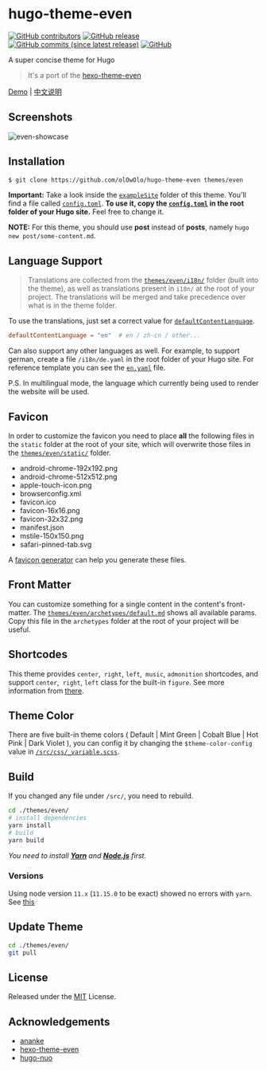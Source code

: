 # hugo-theme-even

[![GitHub contributors](https://img.shields.io/github/contributors/olOwOlo/hugo-theme-even.svg?colorB=green)](https://github.com/olOwOlo/hugo-theme-even/contributors)
[![GitHub release](https://img.shields.io/github/release/olOwOlo/hugo-theme-even.svg?colorB=green)](https://github.com/olOwOlo/hugo-theme-even/releases)
[![GitHub commits (since latest release)](https://img.shields.io/github/commits-since/olOwOlo/hugo-theme-even/latest.svg?colorB=green)](https://github.com/olOwOlo/hugo-theme-even/compare)
[![GitHub](https://img.shields.io/github/license/mashape/apistatus.svg)](https://github.com/olOwOlo/hugo-theme-even/blob/master/LICENSE.md)

A super concise theme for Hugo

> It's a port of the [hexo-theme-even](https://github.com/ahonn/hexo-theme-even)

[Demo](https://blog.olowolo.com/example-site/) | [中文说明](https://github.com/olOwOlo/hugo-theme-even/blob/master/README-zh.md)

## Screenshots

![even-showcase](https://raw.githubusercontent.com/olOwOlo/hugo-theme-even/master/images/showcase.png)

## Installation

```bash
$ git clone https://github.com/olOwOlo/hugo-theme-even themes/even
```

**Important:** Take a look inside the [`exampleSite`](https://github.com/olOwOlo/hugo-theme-even/tree/master/exampleSite) folder of this theme. You'll find a file called [`config.toml`](https://github.com/olOwOlo/hugo-theme-even/blob/master/exampleSite/config.toml). **To use it, copy the [`config.toml`](https://github.com/olOwOlo/hugo-theme-even/blob/master/exampleSite/config.toml) in the root folder of your Hugo site.** Feel free to change it.

**NOTE:** For this theme, you should use **post** instead of **posts**, namely `hugo new post/some-content.md`.

## Language Support

> Translations are collected from the [`themes/even/i18n/`](https://github.com/olOwOlo/hugo-theme-even/tree/master/i18n) folder (built into the theme), as well as translations present in `i18n/` at the root of your project. The translations will be merged and take precedence over what is in the theme folder.

To use the translations, just set a correct value for [`defaultContentLanguage`](https://github.com/olOwOlo/hugo-theme-even/blob/master/exampleSite/config.toml#L3).

```toml
defaultContentLanguage = "en"  # en / zh-cn / other...
```

Can also support any other languages as well. For example, to support german, create a file `/i18n/de.yaml` in the root folder of your Hugo site. For reference template you can see the [`en.yaml`](https://github.com/olOwOlo/hugo-theme-even/tree/master/i18n/en.yaml) file.

P.S. In multilingual mode, the language which currently being used to render the website will be used.

## Favicon

In order to customize the favicon you need to place **all** the following files in the `static` folder at the root of your site, which will overwrite those files in the [`themes/even/static/`](https://github.com/olOwOlo/hugo-theme-even/tree/master/static) folder.

- android-chrome-192x192.png
- android-chrome-512x512.png
- apple-touch-icon.png
- browserconfig.xml
- favicon.ico
- favicon-16x16.png
- favicon-32x32.png
- manifest.json
- mstile-150x150.png
- safari-pinned-tab.svg

A [favicon generator](https://www.google.com/search?q=favicon+generator) can help you generate these files.

## Front Matter

You can customize something for a single content in the content's front-matter. The [`themes/even/archetypes/default.md`](https://github.com/olOwOlo/hugo-theme-even/tree/master/archetypes/default.md) shows all available params. Copy this file in the `archetypes` folder at the root of your project will be useful.

## Shortcodes

This theme provides `center`,` right`, `left`,` music`, `admonition` shortcodes, and support `center`,` right`, `left` class for the built-in `figure`. See more information from [there](https://blog.olowolo.com/example-site/post/shortcodes/).

## Theme Color 

There are five built-in theme colors ( Default | Mint Green | Cobalt Blue | Hot Pink | Dark Violet ), you can config it by changing the `$theme-color-config` value in [`/src/css/_variable.scss`](https://github.com/olOwOlo/hugo-theme-even/blob/master/src/css/_variables.scss#L5-L8).
    
## Build

If you changed any file under `/src/`, you need to rebuild. 
```bash
cd ./themes/even/
# install dependencies
yarn install
# build
yarn build
```

_You need to install **[Yarn](https://yarnpkg.com/)** and **[Node.js](https://nodejs.org/)** first._

### Versions

Using node version `11.x` (`11.15.0` to be exact) showed no errors with `yarn`. See [this](https://github.com/olOwOlo/hugo-theme-even/issues/215) 

## Update Theme

```bash
cd ./themes/even/
git pull
```

## License

Released under the [MIT](https://github.com/olOwOlo/hugo-theme-even/blob/master/LICENSE.md) License.

## Acknowledgements

- [ananke](https://github.com/budparr/gohugo-theme-ananke)
- [hexo-theme-even](https://github.com/ahonn/hexo-theme-even)
- [hugo-nuo](https://github.com/laozhu/hugo-nuo)
